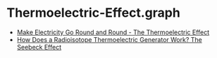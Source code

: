 # Thermoelectric-Effect.graph
- [Make Electricity Go Round and Round - The Thermoelectric Effect](https://youtu.be/O6waiEeXDGo)
- [How Does a Radioisotope Thermoelectric Generator Work? The Seebeck Effect](https://youtu.be/l-Puj0uyCAg)
